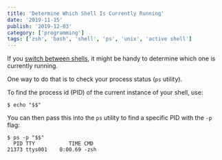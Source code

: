 ```yaml
---
title: 'Determine Which Shell Is Currently Running'
date: '2019-11-15'
publish: '2019-12-03'
category: ['programming']
tags: ['zsh', 'bash', 'shell', 'ps', 'unix', 'active shell']
---
```


If you [switch between shells](../../2019-09-02/change-default-shell-zsh), it might be handy to determine which one is currently running.

One way to do that is to check your process status (`ps` utility).

To find the process id (PID) of the current instance of your shell, use:

```shell
$ echo "$$"
```

You can then pass this into the `ps` utility to find a specific PID with the `-p` flag:

```shell
$ ps -p "$$"
  PID TTY           TIME CMD
21373 ttys001    0:00.69 -zsh
```
